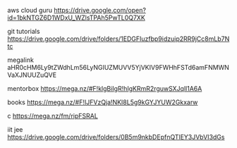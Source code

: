 aws cloud guru https://drive.google.com/open?id=1bkNTGZ6D1WDxU_WZlsTPAh5PwTL0Q7XK


git tutorials https://drive.google.com/drive/folders/1EDGFIuzfbp9idzuip2RR9jCc8mLb7Ntc


megalink aHR0cHM6Ly9tZWdhLm56LyNGIUZMUVV5YjVKIV9FWHhFSTd6amFNMWNVaXJNUUZuQVE


mentorbox https://mega.nz/#F!klgBiIgR!hIgKRmR2rguwSXJqll1A6A


books https://mega.nz/#F!IJFVzQja!NKI8L5g9kGYJYUW2Gkxarw


c https://mega.nz/fm/ripFSRAL

iit jee https://drive.google.com/drive/folders/0B5m9nkbDEpfnQTlEY3JVbVI3dGs
